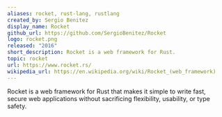 ```yaml
---
aliases: rocket, rust-lang, rustlang
created_by: Sergio Benitez
display_name: Rocket
github_url: https://github.com/SergioBenitez/Rocket
logo: rocket.png
released: "2016"
short_description: Rocket is a web framework for Rust.
topic: rocket
url: https://www.rocket.rs/
wikipedia_url: https://en.wikipedia.org/wiki/Rocket_(web_framework)
---
```


Rocket is a web framework for Rust that makes it simple to write fast, secure web applications without sacrificing flexibility, usability, or type safety.
